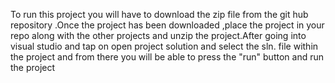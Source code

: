 To run this project you will have to download the zip file from the git hub repository .Once the project has been downloaded ,place the project in your repo along with the other projects and unzip the project.After going into visual studio and tap on open project solution and select the sln. file within the project and from there you will be able to press the "run" button and run the project

